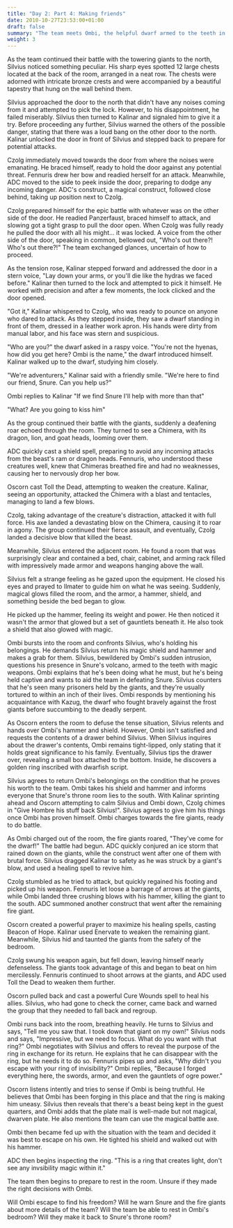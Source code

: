 ```yaml
---
title: "Day 2: Part 4: Making friends"
date: 2010-10-27T23:53:00+01:00
draft: false
summary: "The team meets Ombi, the helpful dwarf armed to the teeth in the center of Snure's volcano"
weight: 3
---
```


As the team continued their battle with the towering giants to the north, Silvius noticed something peculiar. His sharp eyes spotted 12 large chests located at the back of the room, arranged in a neat row. The chests were adorned with intricate bronze crests and were accompanied by a beautiful tapestry that hung on the wall behind them.

Silvius approached the door to the north that didn't have any noises coming from it and attempted to pick the lock. However, to his disappointment, he failed miserably. Silvius then turned to Kalinar and signaled him to give it a try. Before proceeding any further, Silvius warned the others of the possible danger, stating that there was a loud bang on the other door to the north. Kalinar unlocked the door in front of Silvius and stepped back to prepare for potential attacks.

Czolg immediately moved towards the door from where the noises were emanating. He braced himself, ready to hold the door against any potential threat. Fennuris drew her bow and readied herself for an attack. Meanwhile, ADC moved to the side to peek inside the door, preparing to dodge any incoming danger. ADC's construct, a magical construct, followed close behind, taking up position next to Czolg.

Czolg prepared himself for the epic battle with whatever was on the other side of the door. He readied Panzerfaust, braced himself to attack, and slowing got a tight grasp to pull the door open. When Czolg was fully ready he pulled the door with all his might... it was locked. A voice from the other side of the door, speaking in common, bellowed out, "Who's out there?! Who's out there?!" The team exchanged glances, uncertain of how to proceed. 

As the tension rose, Kalinar stepped forward and addressed the door in a stern voice, "Lay down your arms, or you'll die like the hydras we faced before." Kalinar then turned to the lock and attempted to pick it himself. He worked with precision and after a few moments, the lock clicked and the door opened.

"Got it," Kalinar whispered to Czolg, who was ready to pounce on anyone who dared to attack. As they stepped inside, they saw a dwarf standing in front of them, dressed in a leather work apron. His hands were dirty from manual labor, and his face was stern and suspicious.

"Who are you?" the dwarf asked in a raspy voice. "You're not the hyenas, how did you get here? Ombi is the name," the dwarf introduced himself. Kalinar walked up to the dwarf, studying him closely.

"We're adventurers," Kalinar said with a friendly smile. "We're here to find our friend, Snure. Can you help us?"

Ombi replies to Kalinar "If we find Snure I'll help with more than that"

"What? Are you going to kiss him"

As the group continued their battle with the giants, suddenly a deafening roar echoed through the room. They turned to see a Chimera, with its dragon, lion, and goat heads, looming over them.

ADC quickly cast a shield spell, preparing to avoid any incoming attacks from the beast's ram or dragon heads. Fennuris, who understood these creatures well, knew that Chimeras breathed fire and had no weaknesses, causing her to nervously drop her bow.

Oscorn cast Toll the Dead, attempting to weaken the creature. Kalinar, seeing an opportunity, attacked the Chimera with a blast and tentacles, managing to land a few blows. 

Czolg, taking advantage of the creature's distraction, attacked it with full force. His axe landed a devastating blow on the Chimera, causing it to roar in agony. The group continued their fierce assault, and eventually, Czolg landed a decisive blow that killed the beast.

Meanwhile, Silvius entered the adjacent room. He found a room that was surprisingly clear and contained a bed, chair, cabinet, and arming rack filled with impressively made armor and weapons hanging above the wall.

Silvius felt a strange feeling as he gazed upon the equipment. He closed his eyes and prayed to Ilmater to guide him on what he was seeing. Suddenly, magical glows filled the room, and the armor, a hammer, shield, and something beside the bed began to glow.

He picked up the hammer, feeling its weight and power. He then noticed it wasn't the armor that glowed but a set of gauntlets beneath it. He also took a shield that also glowed with magic. 

Ombi bursts into the room and confronts Silvius, who's holding his belongings. He demands Silvius return his magic shield and hammer and makes a grab for them. Silvius, bewildered by Ombi's sudden intrusion, questions his presence in Snure's volcano, armed to the teeth with magic weapons. Ombi explains that he's been doing what he must, but he's being held captive and wants to aid the team in defeating Snure. Silvius counters that he's seen many prisoners held by the giants, and they're usually tortured to within an inch of their lives. Ombi responds by mentioning his acquaintance with Kazug, the dwarf who fought bravely against the frost giants before succumbing to the deadly serpent.

As Oscorn enters the room to defuse the tense situation, Silvius relents and hands over Ombi's hammer and shield. However, Ombi isn't satisfied and requests the contents of a drawer behind Silvius. When Silvius inquires about the drawer's contents, Ombi remains tight-lipped, only stating that it holds great significance to his family. Eventually, Silvius tips the drawer over, revealing a small box attached to the bottom. Inside, he discovers a golden ring inscribed with dwarfish script.

Silvius agrees to return Ombi's belongings on the condition that he proves his worth to the team. Ombi takes his shield and hammer and informs everyone that Snure's throne room lies to the south. With Kalinar sprinting ahead and Oscorn attempting to calm Silvius and Ombi down, Czolg chimes in "Give Hombre his stuff back Silvius!". Silvius agrees to give him his things once Ombi has proven himself. Ombi charges towards the fire giants, ready to do battle.

As Ombi charged out of the room, the fire giants roared, "They've come for the dwarf!" The battle had begun. ADC quickly conjured an ice storm that rained down on the giants, while the construct went after one of them with brutal force. Silvius dragged Kalinar to safety as he was struck by a giant's blow, and used a healing spell to revive him.

Czolg stumbled as he tried to attack, but quickly regained his footing and picked up his weapon. Fennuris let loose a barrage of arrows at the giants, while Ombi landed three crushing blows with his hammer, killing the giant to the south. ADC summoned another construct that went after the remaining fire giant.

Oscorn created a powerful prayer to maximize his healing spells, casting Beacon of Hope. Kalinar used Enervate to weaken the remaining giant. Meanwhile, Silvius hid and taunted the giants from the safety of the bedroom.

Czolg swung his weapon again, but fell down, leaving himself nearly defenseless. The giants took advantage of this and began to beat on him mercilessly. Fennuris continued to shoot arrows at the giants, and ADC used Toll the Dead to weaken them further.

Oscorn pulled back and cast a powerful Cure Wounds spell to heal his allies. Silvius, who had gone to check the corner, came back and warned the group that they needed to fall back and regroup.

Ombi runs back into the room, breathing heavily. He turns to Silvius and says, "Tell me you saw that. I took down that giant on my own!" Silvius nods and says, "Impressive, but we need to focus. What do you want with that ring?" Ombi negotiates with Silvius and offers to reveal the purpose of the ring in exchange for its return. He explains that he can disappear with the ring, but he needs it to do so. Fennuris pipes up and asks, "Why didn't you escape with your ring of invisibility?" Ombi replies, "Because I forged everything here, the swords, armor, and even the gauntlets of ogre power."

Oscorn listens intently and tries to sense if Ombi is being truthful. He believes that Ombi has been forging in this place and that the ring is making him uneasy. Silvius then reveals that there's a beast being kept in the guest quarters, and Ombi adds that the plate mail is well-made but not magical, dwarven plate. He also mentions the team can use the magical battle axe. 

Ombi then became fed up with the situation with the team and decided it was best to escape on his own. He tighted his shield and walked out with his hammer.

ADC then begins inspecting the ring. "This is a ring that creates light, don't see any invsibility magic within it." 

The team then begins to prepare to rest in the room. Unsure if they made the right decisions with Ombi.

Will Ombi escape to find his freedom? Will he warn Snure and the fire giants about more details of the team? Will the team be able to rest in Ombi's bedroom? Will they make it back to Snure's throne room?

